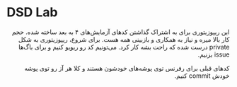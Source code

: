 # DSD Lab

<div dir=rtl>

این ریپوزیتوری برای به اشتراک گذاشتن کدهای آزمایش‌های ۴ به بعد ساخته شده. حجم کار بالا میره و نیاز به همکاری و بازبینی همه هست. برای شروع، ریپوزیتوری به شکل
private
درست شده که راحت بشه کار کرد. می‌تونیم کد رو ریویو کنیم و برای باگ‌ها
issue
بزنیم.

کدهای قبلی برای رفرنس توی پوشه‌های خودشون هستند و کلا هر آز رو توی پوشه خودش
commit
کنیم.

</div>